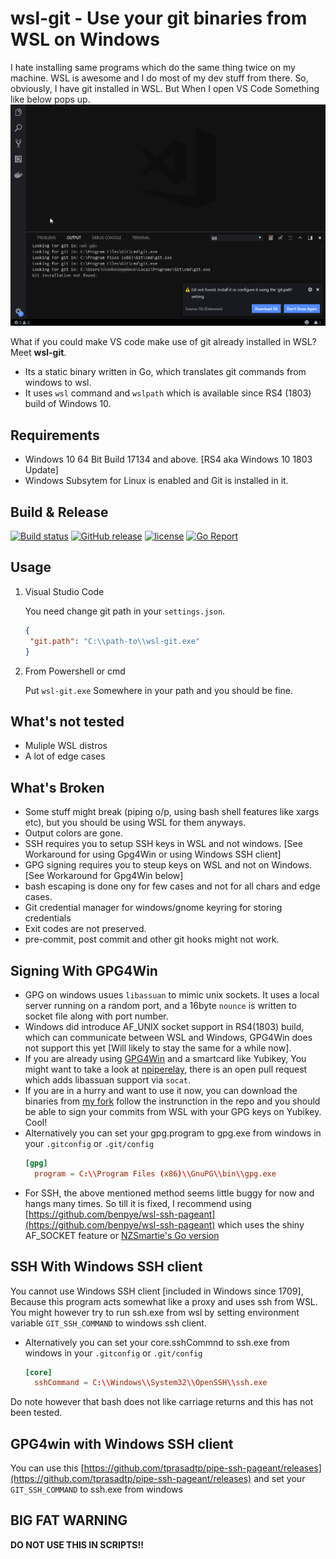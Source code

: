 # wsl-git - Use your git binaries from WSL on Windows
I hate installing same programs which do the same thing twice on my machine. WSL is awesome and I do most of my dev stuff from there. So, obviously, I have git installed in WSL. But When I open  VS Code Something like below pops up.
![VS-codeImage](images/vs-git-not-found.png)

What if you could make VS code make use of git already installed in WSL? Meet **wsl-git**.
- Its a static binary written in Go, which translates git commands from windows to wsl.
- It uses `wsl` command and `wslpath` which is available since RS4 (1803) build of Windows 10.

## Requirements
- Windows 10 64 Bit Build 17134 and above. [RS4 aka Windows 10 1803 Update]
- Windows Subsytem for Linux is enabled and Git is installed in it.

## Build & Release
[![Build status](https://ci.appveyor.com/api/projects/status/wrmmano1tc21fmcb?svg=true)](https://ci.appveyor.com/project/tprasadtp/wsl-git)
[![GitHub release](https://img.shields.io/github/release/tprasadtp/wsl-git.svg)](https://github.com/tprasadtp/wsl-git/releases)
[![license](https://img.shields.io/github/license/tprasadtp/wsl-git.svg)](https://github.com/tprasadtp/wsl-git/releases/LICENSE)
[![Go Report](https://goreportcard.com/badge/github.com/tprasadtp/wsl-git)](https://goreportcard.com/report/github.com/tprasadtp/wsl-git)


## Usage

1. Visual Studio Code

   You need change git path in your `settings.json`.
   ```json
   {
    "git.path": "C:\\path-to\\wsl-git.exe"
   }
   ```
2. From Powershell or cmd

    Put `wsl-git.exe` Somewhere in your path and you should be fine.

## What's not tested
- Muliple WSL distros
- A lot of edge cases


## What's Broken
- Some stuff might break (piping o/p, using bash shell features like xargs etc), but you should be using WSL for them anyways.
- Output colors are gone.
- SSH requires you to setup SSH keys in WSL and not windows. [See Workaround for using Gpg4Win or using Windows SSH client]
- GPG signing requires you to steup keys on WSL and not on Windows. [See Workaround for Gpg4Win below]
- bash escaping is done ony for few cases and not for all chars and edge cases.
- Git credential manager for windows/gnome keyring for storing credentials
- Exit codes are not preserved.
- pre-commit, post commit and other git hooks might not work.

## Signing With GPG4Win

- GPG on windows usues `libassuan`  to mimic unix sockets. It uses a local server running on a random port, and a 16byte `nounce` is written to socket file along with port number.
- Windows did introduce AF_UNIX socket support in RS4(1803) build, which can communicate between WSL and Windows, GPG4Win does not support this yet [Will likely to stay the same for a while now].
- If you are already using [GPG4Win](https://gpg4win.org) and a smartcard like Yubikey, You might want to take a look at [npiperelay](https://github.com/jstarks/npiperelay), there is an open pull request which adds libassuan support via `socat`.
- If you are in a hurry and want to use it now, you can download the binaries from [my fork](https://github.com/tprasadtp/npiperelay/releases/tag/1.0.master.35) follow the instrunction in the repo and you should be able to sign your commits from WSL with your GPG keys on Yubikey. Cool!
- Alternatively you can set your gpg.program to gpg.exe from windows in your `.gitconfig` or `.git/config`
  ```toml
  [gpg]
    program = C:\\Program Files (x86)\\GnuPG\\bin\\gpg.exe
  ```
- For SSH, the above mentioned method seems little buggy for now and hangs many times. So till it is fixed, I recommend using [https://github.com/benpye/wsl-ssh-pageant](https://github.com/benpye/wsl-ssh-pageant) which uses the shiny AF_SOCKET feature or  [NZSmartie's Go version](https://github.com/NZSmartie/wsl-ssh-pageant)

## SSH With Windows SSH client
You cannot use Windows SSH client [included in Windows since 1709], Because this program acts somewhat like a proxy and uses ssh from WSL. You might however try to run ssh.exe from wsl by setting environment variable `GIT_SSH_COMMAND` to windows ssh client.
- Alternatively you can set your core.sshCommnd to ssh.exe from windows in your `.gitconfig` or `.git/config`
  ```toml
  [core]
    sshCommand = C:\\Windows\\System32\\OpenSSH\\ssh.exe
  ```

Do note however that bash does not like carriage returns and this has not been tested.

## GPG4win with Windows SSH client
You can use this [https://github.com/tprasadtp/pipe-ssh-pageant/releases](https://github.com/tprasadtp/pipe-ssh-pageant/releases) and set your `GIT_SSH_COMMAND` to ssh.exe from windows

## BIG FAT WARNING
**DO NOT USE THIS IN SCRIPTS!!**
